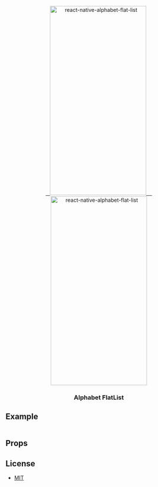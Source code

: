 <p align="center" >
   <a href="https://reactnative.gallery/FaridSafi/gifted-chat">
    <img alt="react-native-alphabet-flat-list" src="https://github.com/yoonzm/react-native-alphabet-flat-list/blob/master/screenshot/image1.gif" width="260" height="510" />
    <img alt="react-native-alphabet-flat-list" src="https://github.com/yoonzm/react-native-alphabet-flat-list/blob/master/screenshot/image2.gif" width="260" height="510" />
 </a>

</p>

<h3 align="center">
   Alphabet FlatList
</h3>

## Example
```jsx

```

## Props

## License

- [MIT](LICENSE)
